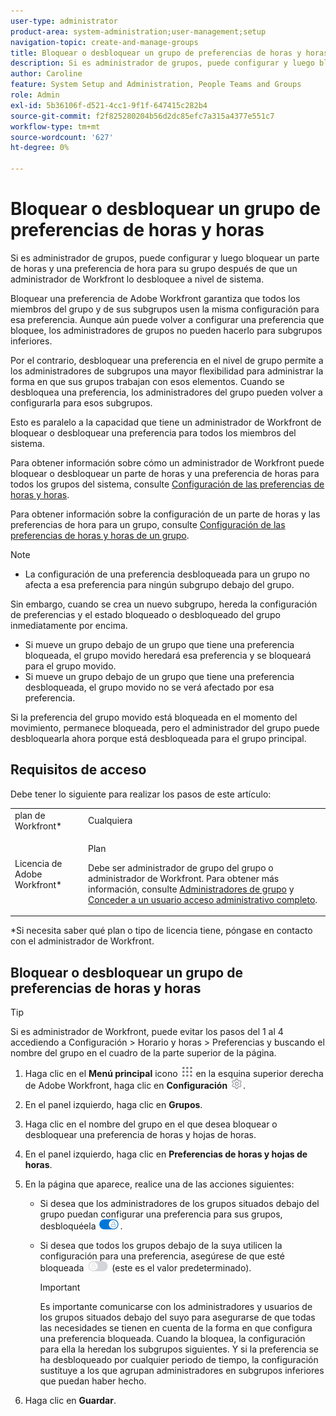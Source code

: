 ```yaml
---
user-type: administrator
product-area: system-administration;user-management;setup
navigation-topic: create-and-manage-groups
title: Bloquear o desbloquear un grupo de preferencias de horas y horas
description: Si es administrador de grupos, puede configurar y luego bloquear un parte de horas y una preferencia de hora para su grupo después de que un administrador de Workfront lo desbloquee a nivel de sistema.
author: Caroline
feature: System Setup and Administration, People Teams and Groups
role: Admin
exl-id: 5b36106f-d521-4cc1-9f1f-647415c282b4
source-git-commit: f2f825280204b56d2dc85efc7a315a4377e551c7
workflow-type: tm+mt
source-wordcount: '627'
ht-degree: 0%

---
```


# Bloquear o desbloquear un grupo de preferencias de horas y horas

Si es administrador de grupos, puede configurar y luego bloquear un parte de horas y una preferencia de hora para su grupo después de que un administrador de Workfront lo desbloquee a nivel de sistema.

Bloquear una preferencia de Adobe Workfront garantiza que todos los miembros del grupo y de sus subgrupos usen la misma configuración para esa preferencia. Aunque aún puede volver a configurar una preferencia que bloquee, los administradores de grupos no pueden hacerlo para subgrupos inferiores.

Por el contrario, desbloquear una preferencia en el nivel de grupo permite a los administradores de subgrupos una mayor flexibilidad para administrar la forma en que sus grupos trabajan con esos elementos. Cuando se desbloquea una preferencia, los administradores del grupo pueden volver a configurarla para esos subgrupos.

Esto es paralelo a la capacidad que tiene un administrador de Workfront de bloquear o desbloquear una preferencia para todos los miembros del sistema.

Para obtener información sobre cómo un administrador de Workfront puede bloquear o desbloquear un parte de horas y una preferencia de horas para todos los grupos del sistema, consulte [Configuración de las preferencias de horas y horas](../../../administration-and-setup/set-up-workfront/configure-timesheets-schedules/timesheet-and-hour-preferences.md).

Para obtener información sobre la configuración de un parte de horas y las preferencias de hora para un grupo, consulte [Configuración de las preferencias de horas y horas de un grupo](../../../administration-and-setup/manage-groups/create-and-manage-groups/configure-timesheet-hour-preferences-group.md).

<!--
Unlike other Lock/Unlock articles that start just like this one, we need the steps here. In other areas, the lock/unlock step is part of the article about setting preferences or creating statuses.</p>
-->

>[!NOTE]
>
>* La configuración de una preferencia desbloqueada para un grupo no afecta a esa preferencia para ningún subgrupo debajo del grupo.
>
>  Sin embargo, cuando se crea un nuevo subgrupo, hereda la configuración de preferencias y el estado bloqueado o desbloqueado del grupo inmediatamente por encima.
>
>* Si mueve un grupo debajo de un grupo que tiene una preferencia bloqueada, el grupo movido heredará esa preferencia y se bloqueará para el grupo movido.
>* Si mueve un grupo debajo de un grupo que tiene una preferencia desbloqueada, el grupo movido no se verá afectado por esa preferencia.
>
>  Si la preferencia del grupo movido está bloqueada en el momento del movimiento, permanece bloqueada, pero el administrador del grupo puede desbloquearla ahora porque está desbloqueada para el grupo principal.

## Requisitos de acceso

Debe tener lo siguiente para realizar los pasos de este artículo:

<table style="table-layout:auto"> 
 <col> 
 <col> 
 <tbody> 
  <tr> 
   <td role="rowheader">plan de Workfront*</td> 
   <td>Cualquiera</td> 
  </tr> 
  <tr> 
   <td role="rowheader">Licencia de Adobe Workfront*</td> 
   <td> <p>Plan </p> <p>Debe ser administrador de grupo del grupo o administrador de Workfront. Para obtener más información, consulte <a href="../../../administration-and-setup/manage-groups/group-roles/group-administrators.md" class="MCXref xref">Administradores de grupo</a> y <a href="../../../administration-and-setup/add-users/configure-and-grant-access/grant-a-user-full-administrative-access.md" class="MCXref xref">Conceder a un usuario acceso administrativo completo</a>.</p> </td> 
  </tr> 
 </tbody> 
</table>

&#42;Si necesita saber qué plan o tipo de licencia tiene, póngase en contacto con el administrador de Workfront.

## Bloquear o desbloquear un grupo de preferencias de horas y horas

>[!TIP]
>
>Si es administrador de Workfront, puede evitar los pasos del 1 al 4 accediendo a Configuración > Horario y horas > Preferencias y buscando el nombre del grupo en el cuadro de la parte superior de la página.

1. Haga clic en el **Menú principal** icono ![](assets/main-menu-icon.png) en la esquina superior derecha de Adobe Workfront, haga clic en **Configuración** ![](assets/gear-icon-settings.png).

1. En el panel izquierdo, haga clic en **Grupos**.
1. Haga clic en el nombre del grupo en el que desea bloquear o desbloquear una preferencia de horas y hojas de horas.
1. En el panel izquierdo, haga clic en **Preferencias de horas y hojas de horas**.

1. En la página que aparece, realice una de las acciones siguientes:

   * Si desea que los administradores de los grupos situados debajo del grupo puedan configurar una preferencia para sus grupos, desbloquéela ![](assets/unlock-toggle-button.png).
   * Si desea que todos los grupos debajo de la suya utilicen la configuración para una preferencia, asegúrese de que esté bloqueada ![](assets/lock-toggle-button.png) (este es el valor predeterminado).

      >[!IMPORTANT]
      >
      >Es importante comunicarse con los administradores y usuarios de los grupos situados debajo del suyo para asegurarse de que todas las necesidades se tienen en cuenta de la forma en que configura una preferencia bloqueada. Cuando la bloquea, la configuración para ella la heredan los subgrupos siguientes. Y si la preferencia se ha desbloqueado por cualquier periodo de tiempo, la configuración sustituye a los que agrupan administradores en subgrupos inferiores que puedan haber hecho.

1. Haga clic en **Guardar**.
